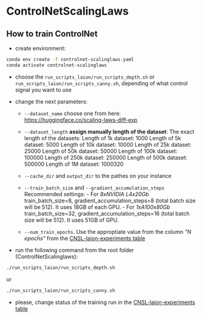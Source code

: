 # ControlNetScalingLaws

## How to train ControlNet
- create environment:
```bash
conda env create -f controlnet-scalinglaws.yaml
conda activate controlnet-scalinglaws
```

- choose the `run_scripts_laion/run_scripts_depth.sh` or  `run_scripts_laion/run_scripts_canny.sh`, depending of what control signal you want to use
- change the next parameters:
    - `--dataset_name` choose one from here: https://huggingface.co/scaling-laws-diff-exp 
    - `--dataset_length` **assign manually length of the dataset**:
        The exact length of the datasets:
        Length of 1k dataset: 1000
        Length of 5k dataset: 5000
        Length of 10k dataset: 10000
        Length of 25k dataset: 25000
        Length of 50k dataset: 50000
        Length of 100k dataset: 100000
        Length of 250k dataset: 250000
        Length of 500k dataset: 500000
        Length of 1M dataset: 1000320

    - `--cache_dir` and `output_dir` to the pathes on your instance
    - `--train_batch_size` and `--gradient_accumulation_steps`
        Recommended settings:
            - For *8xNVIDIA L4x20Gb* train_batch_size=8, gradient_accumulation_steps=8 (total batch size will be 512). It uses 18GB of each GPU.
            - For *1xA100x80Gb* train_batch_size=32, gradient_accumulation_steps=16 (total batch size will be 512).  It uses 51GB of GPU.

    - `--num_train_epochs`. Use the approptiate value from the column *"N epochs"* from the [CNSL-laion-experiments table](https://docs.google.com/spreadsheets/d/12bNp6eeGgbk5-dIs7k14o6D3QN097ezFrFxOkJutdXQ/edit#gid=0) 

- run the following command from the root folder (ControlNetScalinglaws):
```bash
./run_scripts_laion/run_scripts_depth.sh
```
or 
```bash
./run_scripts_laion/run_scripts_canny.sh
```
- please, change status of the training run in the [CNSL-laion-experiments table](https://docs.google.com/spreadsheets/d/12bNp6eeGgbk5-dIs7k14o6D3QN097ezFrFxOkJutdXQ/edit#gid=0)
